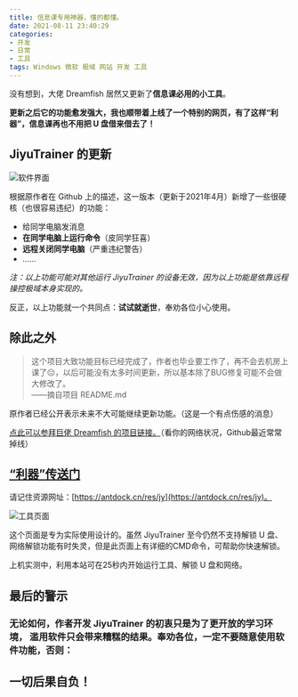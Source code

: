 ```yaml
---
title: 信息课专用神器，懂的都懂。
date: 2021-08-11 23:40:29
categories:
- 开发
- 日常
- 工具
tags: Windows 微软 极域 网站 开发 工具
---
```


没有想到，大佬 Dreamfish 居然又更新了**信息课必用的小工具**。 

**更新之后它的功能愈发强大，我也顺带着上线了一个特别的网页，有了这样“利器”，信息课再也不用把 U 盘借来借去了！**

<!-- more -->

## JiyuTrainer 的更新

![软件界面](https://s1.ax1x.com/2020/08/24/dDfqET.png)

根据原作者在 Github 上的描述，这一版本（更新于2021年4月）新增了一些很硬核（也很容易违纪）的功能：

- 给同学电脑发消息
- **在同学电脑上运行命令**（皮同学狂喜）
- **远程关闭同学电脑**（严重违纪警告）
- ......

*注：以上功能可能对其他运行 JiyuTrainer 的设备无效，因为以上功能是依靠远程操控极域本身实现的。*

反正，以上功能就一个共同点：**试试就逝世**，奉劝各位小心使用。

## 除此之外

>这个项目大致功能目标已经完成了，作者也毕业要工作了，再不会去机房上课了😔，以后可能没有太多时间更新，所以基本除了BUG修复可能不会做大修改了。  
>——摘自项目 README.md

原作者已经公开表示未来不大可能继续更新功能。（这是一个有点伤感的消息）

[点此可以参拜巨佬 Dreamfish 的项目链接。](https://antdock.cn/goto/github.com/imengyu/JiYuTrainer)（看你的网络状况，Github最近常常掉线）

## [“利器”传送门](https://antdock.cn/res/jy)

请记住资源网址：[https://antdock.cn/res/jy](https://antdock.cn/res/jy)。

![工具页面](https://z3.ax1x.com/2021/08/11/fadQRe.jpg)

这个页面是专为实际使用设计的。虽然 JiyuTrainer 至今仍然不支持解锁 U 盘、网络解锁功能有时失灵，但是此页面上有详细的CMD命令，可帮助你快速解锁。

上机实测中，利用本站可在25秒内开始运行工具、解锁 U 盘和网络。

## 最后的警示

### 无论如何，作者开发 JiyuTrainer 的初衷只是为了更开放的学习环境， 滥用软件只会带来糟糕的结果。奉劝各位，一定不要随意使用软件功能，否则：

## 一切后果自负！